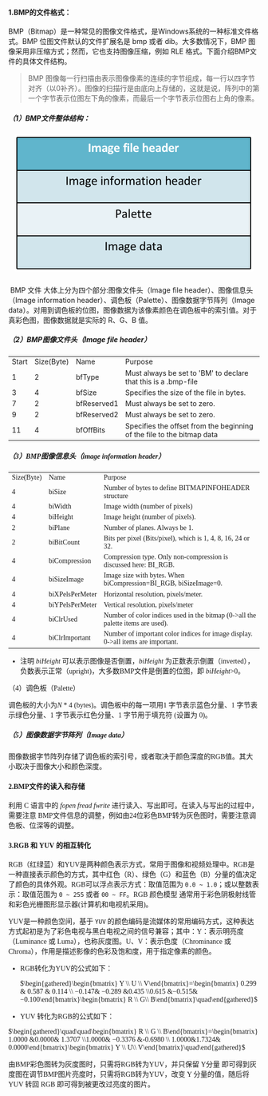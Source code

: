 #### 1.BMP的文件格式：

​	BMP（Bitmap）是一种常见的图像文件格式，是Windows系统的一种标准文件格式。BMP 位图文件默认的文件扩展名是 bmp 或者 dib。大多数情况下，BMP 图像采用非压缩方式；然而，它也支持图像压缩，例如 RLE 格式。下面介绍BMP文件的具体文件结构。

> BMP 图像每一行扫描由表示图像像素的连续的字节组成，每一行以四字节对齐（以0补齐）。图像的扫描行是由底向上存储的，这就是说，阵列中的第一个字节表示位图左下角的像素，而最后一个字节表示位图右上角的像素。

##### （1）BMP文件整体结构：

##### <center>![5](2.png)</center>

​	BMP 文件 大体上分为四个部分:图像文件头（Image file header）、图像信息头（Image information header）、调色板（Palette）、图像数据字节阵列（Image data）。对用到调色板的位图，图像数据为该像素颜色在调色板中的索引值。对于真彩色图，图像数据就是实际的 R、G、B 值。

##### （2）BMP图像文件头（Image file header）

<table>
  <font face="Times New Roman">
  <tr>
    <td>Start</td> 
    <td>Size(Byte)</td> 
    <td>Name</td> 
    <td>Purpose</td> 
  </tr>
  <tr>
    <td>1</td> 
    <td>2</td> 
    <td>bfType</td> 
    <td>Must always be set to 'BM' to declare that this is a .bmp-file</td> 
  </tr>
  <tr>
    <td>3</td> 
    <td>4</td> 
    <td>bfSize</td> 
    <td>Specifies the size of the file in bytes.</td> 
  </tr>
  <tr>
    <td>7</td> 
    <td>2</td> 
    <td>bfReserved1</td> 
    <td>Must always be set to zero.</td> 
  </tr>
  <tr>
    <td>9</td> 
    <td>2</td> 
    <td>bfReserved2</td> 
    <td>Must always be set to zero.</td> 
  </tr>
  <tr>
    <td>11</td> 
    <td>4</td> 
    <td>bfOffBits</td> 
    <td>Specifies the offset from the beginning of the file to the bitmap data</td> 
  </tr>
</table>

##### （3）BMP图像信息头（image information header）

<table>
  <font face="Times New Roman">
  <tr>
    <td>Size(Byte)</td> 
    <td>Name</td> 
    <td>Purpose</td> 
  </tr>
  <tr>
    <td>4</td> 
    <td>biSize</td> 
    <td>Number of bytes to define BITMAPINFOHEADER structure</td> 
  </tr>
  <tr>
    <td>4</td> 
    <td>biWidth</td> 
    <td>Image width (number of pixels)</td> 
  </tr>
  <tr>
    <td>4</td> 
    <td>biHeight</td> 
    <td>Image height (number of pixels). </td> 
  </tr>
  <tr>
    <td>2</td> 
    <td>biPlane</td> 
    <td>Number of planes. Always be 1.</td> 
  </tr>
  <tr>
    <td>2</td> 
    <td>biBitCount</td> 
    <td>Bits per pixel (Bits/pixel), which is 1, 4, 8, 16, 24 or 32. </td> 
  </tr>
  <tr>
    <td>4</td> 
    <td>biCompression</td> 
    <td>Compression type. Only non-compression is discussed here: BI_RGB.</td> 
  </tr>
  <tr>
    <td>4</td> 
    <td>biSizeImage</td> 
    <td>Image size with bytes. When biCompression=BI_RGB, biSizeImage=0.</td> 
  </tr>
  <tr>
    <td>4</td> 
    <td>biXPelsPerMeter</td> 
    <td>Horizontal resolution, pixels/meter.</td> 
  </tr>
  <tr>
    <td>4</td> 
    <td>biYPelsPerMeter</td> 
    <td>Vertical resolution, pixels/meter</td> 
  </tr>
  <tr>
    <td>4</td> 
    <td>biClrUsed</td> 
    <td>Number of color indices used in the bitmap (0->all the palette items are used).</td> 
  </tr>
  <tr>
    <td>4</td>
    <td>biClrImportant</td>
    <td>Number of important color indices for image display. 0->all items are important.</td>
  </tr>
  </font>
</table>

* 注明  $biHeight$ 可以表示图像是否倒置，$biHeight$ 为正数表示倒置（inverted）， 负数表示正常（upright)，大多数BMP文件是倒置的位图，即 $biHeight$>0。

（4）调色板（Palette）

调色板的大小为$N*4$ (bytes)。调色板中的每一项用1 字节表示蓝色分量、1 字节表示绿色分量、1 字节表示红色分量、1 字节用于填充符 (设置为 0)。

##### （5）图像数据字节阵列（Image data）

图像数据字节阵列存储了调色板的索引号，或者取决于颜色深度的RGB值。其大小取决于图像大小和颜色深度。

#### 2.BMP文件的读入和存储

利用 C 语言中的 *fopen* *fread* *fwrite* 进行读入、写出即可。在读入与写出的过程中，需要注意 BMP文件信息的调整，例如由24位彩色BMP转为灰色图时，需要注意调色板、位深等的调整。

#### 3.RGB 和 YUV 的相互转化

RGB（红绿蓝）和YUV是两种颜色表示方式，常用于图像和视频处理中。RGB是一种直接表示颜色的方式，其中红色（R）、绿色（G）和蓝色（B）分量的值决定了颜色的具体外观。RGB可以浮点表示方式：取值范围为 `0.0 ~ 1.0`；或以整数表示：取值范围为 `0 ~ 255` 或者 `00 ~ FF`。RGB 颜色模型 通常用于彩色阴极射线管和彩色光栅图形显示器(计算机和电视机采用)。

YUV是一种颜色空间，基于 `YUV` 的颜色编码是流媒体的常用编码方式，这种表达方式起初是为了彩色电视与黑白电视之间的信号兼容；其中：Y：表示明亮度（Luminance 或 Luma），也称灰度图。U、V：表示色度（Chrominance 或 Chroma），作用是描述影像的色彩及饱和度，用于指定像素的颜色。

</table>

* RGB转化为YUV的公式如下：

  $\begin{gathered}\begin{bmatrix} Y  \\ U \\ V\end{bmatrix}=\begin{bmatrix} 0.299 & 0.587 & 0.114  \\ −0.147& −0.289 &0.435 \\0.615 &−0.515& −0.100\end{bmatrix}\begin{bmatrix} R \\ G\\ B\end{bmatrix}\quad\end{gathered}$

* YUV 转化为RGB的公式如下：

$\begin{gathered}\quad\quad\begin{bmatrix} R  \\ G \\ B\end{bmatrix}=\begin{bmatrix} 1.0000 &0.0000& 1.3707  \\1.0000& −0.3376 &-0.6980 \\ 1.0000&1.7324& 0.0000\end{bmatrix}\begin{bmatrix} Y \\ U\\ V\end{bmatrix}\quad\end{gathered}$

</table>

由BMP彩色图转为灰度图时，只需将RGB转为YUV，并只保留 Y分量 即可得到灰度图在调节BMP图片亮度时，只需将RGB转为YUV，改变 Y 分量的值，随后将 YUV 转回 RGB 即可得到被更改过亮度的图片。



